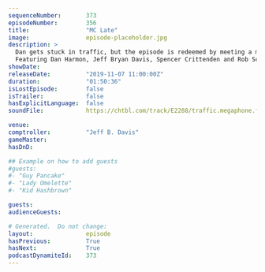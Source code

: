 ```yaml
---
sequenceNumber:       373
episodeNumber:        356
title:                "MC Late"
image:                episode-placeholder.jpg
description: >
  Dan gets stuck in traffic, but the episode is redeemed by meeting a multi-talented audience member UMNIA and her singer/doctor mom! Improv, jazz and rap meet on this week's Harmontown!
  Featuring Dan Harmon, Jeff Bryan Davis, Spencer Crittenden and Rob Schrab.
showDate:             
releaseDate:          "2019-11-07 11:00:00Z"
duration:             "01:50:36"
isLostEpisode:        false
isTrailer:            false
hasExplicitLanguage:  false
soundFile:            https://chtbl.com/track/E2288/traffic.megaphone.fm/STA6562101165.mp3?updated=1596572154

venue:                
comptroller:          "Jeff B. Davis"
gameMaster:           
hasDnD:               

## Example on how to add guests
#guests:
#- "Guy Pancake"
#- "Lady Omelette"
#- "Kid Hashbrown"

guests:
audienceGuests:

# Generated.  Do not change:
layout:               episode
hasPrevious:          True
hasNext:              True
podcastDynamiteId:    373
---
```

